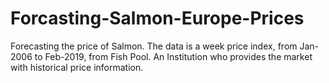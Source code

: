 # Forcasting-Salmon-Europe-Prices
Forecasting the price of Salmon. The data is a week price index, from Jan-2006 to Feb-2019,  from Fish Pool. An Institution who provides the market with historical price information.
